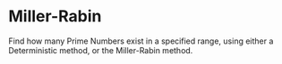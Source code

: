 # Miller-Rabin
Find how many Prime Numbers exist in a specified range, using either a Deterministic method, or the Miller-Rabin method.
